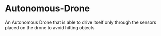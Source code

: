 # Autonomous-Drone
An Autonomous Drone that is able to drive itself only through the sensors placed on the drone to avoid hitting objects
